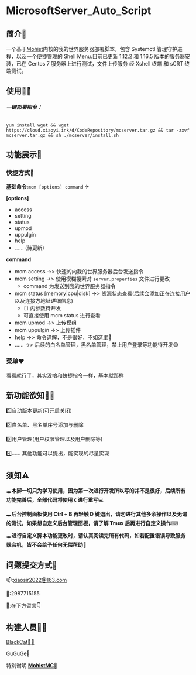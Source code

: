 # MicrosoftServer_Auto_Script

## 简介👾

一个基于[Mohist](https://mohistmc.com/)内核的我的世界服务器部署脚本，包含 Systemctl 管理守护进程，以及一个便捷管理的 Shell Menu.目前已更新 1.12.2 和 1.16.5 版本的服务器安装，已在 Centos 7 服务器上进行测试，文件上传服务 经 Xshell 终端 和 sCRT 终端测试。



## 使用🐱‍🏍

###### **一键部署指令：** 

```shell
yum install wget && wget https://cloud.xiaoyi.ink/d/CodeRepository/mcserver.tar.gz && tar -zxvf mcserver.tar.gz && sh ./mcserver/install.sh
```



## 功能展示🤖

### 快捷方式💨

**基础命令:**`mcm [options] command` ✈

**[options]**

-   access
-   setting
-   status
-   upmod
-   uppulgin
-   help
-   ...... (待更新)

**command**

-   mcm access ->> 快速的向我的世界服务器后台发送指令
-   mcm setting ->> 使用模糊搜索对 `server.properties` 文件进行更改
    -   command 为发送到我的世界服务器指令
-   mcm status [memory|cpu|disk] ->> 资源状态查看(后续会添加正在连接用户以及连接方地址详细信息)
    -   `[]` 内参数待开发
    -   可直接使用 mcm status 进行查看
-   mcm upmod ->> 上传模组
-   mcm uppulgin ->> 上传插件
-   help ->> 命令详解，不是很好，不如这里🤔
-   ...... ->> 后续的白名单管理，黑名单管理，禁止用户登录等功能待开发😅



### 菜单❤

看看就行了，其实没啥和快捷指令一样，基本就那样



## 新功能欲知👨‍🚀

1️⃣自动版本更新(可开启关闭)

2️⃣白名单、黑名单序号添加与删除

3️⃣用户管理(用户权限管理以及用户删除等)

4️⃣...... 其他功能可以提出，能实现的尽量实现



## 须知⚠

🕳**本脚一切只为学习使用，因为第一次进行开发所以写的并不是很好，后续所有功能完善后，全部代码将使用 `C` 进行重写**💻

🕳**后台控制面板使用 Ctrl + B 再轻触 D 键退出，请勿进行其他多余操作以及无谓的测试，如果想自定义后台管理面板，请了解 Tmux 后再进行自定义操作**⌨

🕳**进行自定义脚本功能更改时，请认真阅读完所有代码，如若配置错误导致服务器宕机，皆不会给予任何无偿帮助**🤯



## 问题提交方式📧

📫:xiaosir2022@163.com

🐧:2987715155

💬:在下方留言👇



## 构建人员🦸‍♂️

[BlackCat🐱‍💻](https://blog.xiaoyi.ink/) 

GuGuGe🦃

特别谢明 **[MohistMC](https://mohistmc.com/sponsor)**🙇‍
